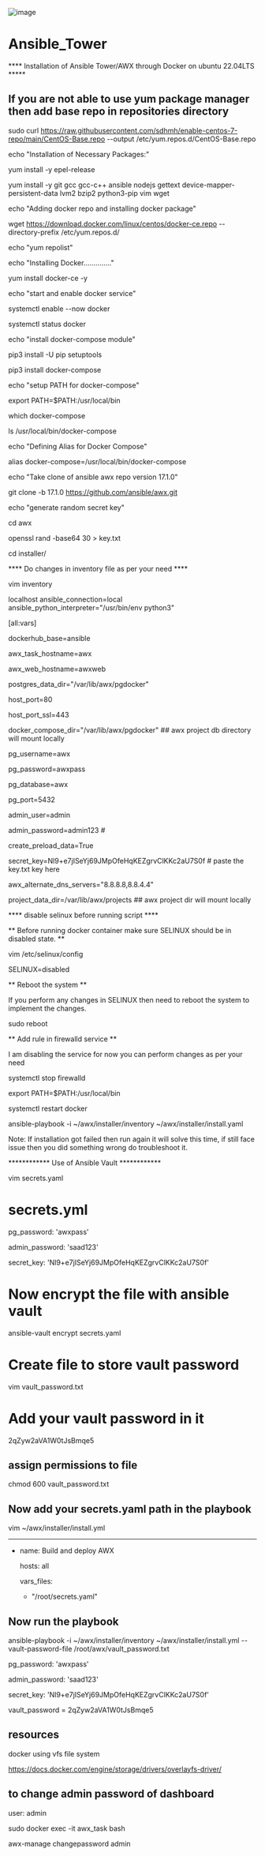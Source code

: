 ![image](https://github.com/user-attachments/assets/65cdf663-3537-4116-bb97-c52a0beefc5b)

# Ansible_Tower
**** Installation of Ansible Tower/AWX through Docker on ubuntu 22.04LTS *****

## If you are not able to use yum package manager then add base repo in repositories directory
sudo curl https://raw.githubusercontent.com/sdhmh/enable-centos-7-repo/main/CentOS-Base.repo --output /etc/yum.repos.d/CentOS-Base.repo

echo "Installation of Necessary Packages:"

yum install -y epel-release

yum install -y git gcc gcc-c++ ansible nodejs gettext device-mapper-persistent-data lvm2 bzip2 python3-pip vim wget 


echo "Adding docker repo and installing docker package"

wget https://download.docker.com/linux/centos/docker-ce.repo --directory-prefix /etc/yum.repos.d/

echo "yum repolist"

echo "Installing Docker.............."

yum install docker-ce -y


echo "start and enable docker service"

systemctl enable --now docker

systemctl status docker


echo "install docker-compose module"

pip3 install -U pip setuptools 

pip3 install docker-compose 


echo "setup PATH for docker-compose"

export PATH=$PATH:/usr/local/bin

which docker-compose

ls /usr/local/bin/docker-compose


echo "Defining Alias for Docker Compose"

alias docker-compose=/usr/local/bin/docker-compose


echo "Take clone of ansible awx repo version 17.1.0"

git clone -b 17.1.0 https://github.com/ansible/awx.git


echo "generate random secret key"

cd awx

openssl rand -base64 30 > key.txt


cd installer/




**** Do changes in inventory file as per your need ****

vim inventory

localhost ansible_connection=local ansible_python_interpreter="/usr/bin/env python3"

[all:vars]

dockerhub_base=ansible

awx_task_hostname=awx

awx_web_hostname=awxweb

postgres_data_dir="/var/lib/awx/pgdocker"

host_port=80

host_port_ssl=443

docker_compose_dir="/var/lib/awx/pgdocker"  ## awx project db directory will mount locally

pg_username=awx

pg_password=awxpass

pg_database=awx

pg_port=5432

admin_user=admin

admin_password=admin123  # <your admin dashboard password>

create_preload_data=True

secret_key=Nl9+e7jISeYj69JMpOfeHqKEZgrvClKKc2aU7S0f  # paste the key.txt key here 

awx_alternate_dns_servers="8.8.8.8,8.8.4.4"

project_data_dir=/var/lib/awx/projects  ## awx project dir will mount locally


**** disable selinux before running script ****

** Before running docker container make sure SELINUX should be in disabled state. **


vim /etc/selinux/config

SELINUX=disabled


** Reboot the system **

If you perform any changes in SELINUX then need to reboot the system to implement the changes.

sudo reboot


** Add rule in firewalld service **

I am disabling the service for now you can perform changes as per your need


systemctl stop firewalld 

export PATH=$PATH:/usr/local/bin

systemctl restart docker

ansible-playbook -i ~/awx/installer/inventory ~/awx/installer/install.yaml


Note: If installation got failed then run again it will solve this time, if still face issue then you did something wrong do troubleshoot it.



************ Use of Ansible Vault ************


vim secrets.yaml

# secrets.yml

pg_password: 'awxpass'

admin_password: 'saad123'

secret_key: 'Nl9+e7jISeYj69JMpOfeHqKEZgrvClKKc2aU7S0f'


# Now encrypt the file with ansible vault 

ansible-vault encrypt secrets.yaml


# Create file to store vault password

vim vault_password.txt


# Add your vault password in it

2qZyw2aVA1W0tJsBmqe5


## assign permissions to file

chmod 600 vault_password.txt


## Now add your secrets.yaml path in the playbook

vim ~/awx/installer/install.yml


---

- name: Build and deploy AWX

  hosts: all
  
  vars_files:
  
    - "/root/secrets.yaml"




## Now run the playbook

ansible-playbook -i ~/awx/installer/inventory ~/awx/installer/install.yml --vault-password-file /root/awx/vault_password.txt


pg_password: 'awxpass'

admin_password: 'saad123'

secret_key: 'Nl9+e7jISeYj69JMpOfeHqKEZgrvClKKc2aU7S0f'

vault_password = 2qZyw2aVA1W0tJsBmqe5



## resources

docker using vfs file system

https://docs.docker.com/engine/storage/drivers/overlayfs-driver/



## to change admin password of dashboard

user: admin

sudo docker exec -it awx_task bash

awx-manage changepassword admin

